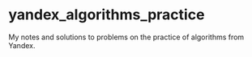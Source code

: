 # yandex_algorithms_practice
My notes and solutions to problems on the practice of algorithms from Yandex.

